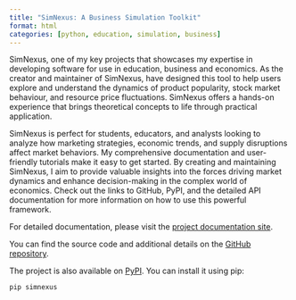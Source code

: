 ```yaml
---
title: "SimNexus: A Business Simulation Toolkit"
format: html
categories: [python, education, simulation, business]
---
```


SimNexus, one of my key projects that showcases my expertise in developing software for use in education, business and economics. As the creator and maintainer of SimNexus, have designed this tool to help users explore and understand the dynamics of product popularity, stock market behaviour, and resource price fluctuations. SimNexus offers a hands-on experience that brings theoretical concepts to life through practical application.

SimNexus is perfect for students, educators, and analysts looking to analyze how marketing strategies, economic trends, and supply disruptions affect market behaviors. My comprehensive documentation and user-friendly tutorials make it easy to get started. By creating and maintaining SimNexus, I aim to provide valuable insights into the forces driving market dynamics and enhance decision-making in the complex world of economics. Check out the links to GitHub, PyPI, and the detailed API documentation for more information on how to use this powerful framework.


For detailed documentation, please visit the [project documentation site](https://michaelborck.au/simnexus/).

You can find the source code and additional details on the [GitHub repository](https://github.com/michael-borck/simnexus).

The project is also available on [PyPI](https://pypi.org/project/simnexus/). You can install it using pip:

```sh
pip simnexus
```
